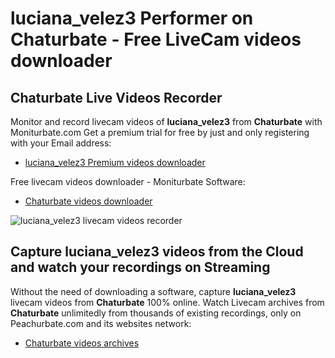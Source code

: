 # luciana_velez3 Performer on Chaturbate - Free LiveCam videos downloader

## Chaturbate Live Videos Recorder

Monitor and record livecam videos of **luciana_velez3** from **Chaturbate** with Moniturbate.com
Get a premium trial for free by just and only registering with your Email address:
* [luciana_velez3 Premium videos downloader](https://moniturbate.com/request-demo-licence-key.html)

Free livecam videos downloader - Moniturbate Software:
* [Chaturbate videos downloader](https://moniturbate.com/moniturbate-download-software.html)

![luciana_velez3 livecam videos recorder](https://peachurnet.com/templates/moniturbate-software.png)


## Capture luciana_velez3 videos from the Cloud and watch your recordings on Streaming

Without the need of downloading a software, capture **luciana_velez3** livecam videos from **Chaturbate** 100% online.
Watch Livecam archives from **Chaturbate** unlimitedly from thousands of existing recordings, only on Peachurbate.com and its websites network:
* [Chaturbate videos archives](https://peachurnet.com/)